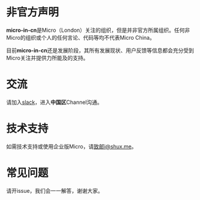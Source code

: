 # 非官方声明

**micro-in-cn**是Micro（London）关注的组织，但是并非官方所属组织。任何非Micro的组织或个人的任何言论、代码等均不代表Micro China。

目前**micro-in-cn**还是发展阶段，其所有发展现状、用户反馈等信息都会充分受到Micro关注并提供力所能及的支持。

# 交流

请加入[slack](http://slack.micro.mu/)，进入**中国区**Channel沟通。

# 技术支持

如需技术支持或使用企业版Micro，请[致邮i@shux.me](mailto:i@shux.me)。

# 常见问题

请开issue，我们会一一解答，谢谢大家。